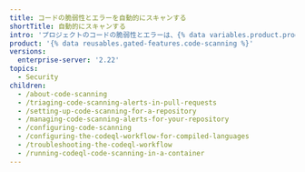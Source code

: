 ```yaml
---
title: コードの脆弱性とエラーを自動的にスキャンする
shortTitle: 自動的にスキャンする
intro: 'プロジェクトのコードの脆弱性とエラーは、{% data variables.product.prodname_dotcom %} で確認できます。'
product: '{% data reusables.gated-features.code-scanning %}'
versions:
  enterprise-server: '2.22'
topics:
  - Security
children:
  - /about-code-scanning
  - /triaging-code-scanning-alerts-in-pull-requests
  - /setting-up-code-scanning-for-a-repository
  - /managing-code-scanning-alerts-for-your-repository
  - /configuring-code-scanning
  - /configuring-the-codeql-workflow-for-compiled-languages
  - /troubleshooting-the-codeql-workflow
  - /running-codeql-code-scanning-in-a-container
---
```


<!--See /content/code-security/secure-coding for the latest version of this article -->
